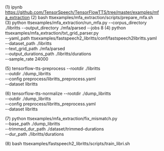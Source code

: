 (1) ipynb
https://github.com/TensorSpeech/TensorFlowTTS/tree/master/examples/mfa_extraction
(2) bash ttsexamples/mfa_extraction/scripts/prepare_mfa.sh
(3) python ttsexamples/mfa_extraction/run_mfa.py --corpus_directory ./libritts --output_directory ./mfa/parsed --jobs 8
(4) python ttsexamples/mfa_extraction/txt_grid_parser.py \
  --yaml_path ttsexamples/fastspeech2_libritts/conf/fastspeech2libritts.yaml \
  --dataset_path ./libritts \
  --text_grid_path ./mfa/parsed \
  --output_durations_path ./libritts/durations \
  --sample_rate 24000 

(5) tensorflow-tts-preprocess --rootdir ./libritts \
  --outdir ./dump_libritts \
  --config preprocess/libritts_preprocess.yaml \
  --dataset libritts

(6) tensorflow-tts-normalize --rootdir ./dump_libritts \
  --outdir ./dump_libritts \
  --config preprocess/libritts_preprocess.yaml \
  --dataset libritts

(7) python ttsexamples/mfa_extraction/fix_mismatch.py \
  --base_path ./dump_libritts \
  --trimmed_dur_path ./dataset/trimmed-durations \
  --dur_path ./libritts/durations

(8) bash ttsexamples/fastspeech2_libritts/scripts/train_libri.sh